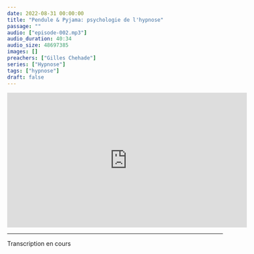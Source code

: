 ```yaml
---
date: 2022-08-31 00:00:00
title: "Pendule & Pyjama: psychologie de l'hypnose"
passage: ""
audio: ["episode-002.mp3"]
audio_duration: 40:34
audio_size: 48697385
images: []
preachers: ["Gilles Chehade"]
series: ["Hypnose"]
tags: ["hypnose"]
draft: false
---
```


<center>
<iframe width="560" height="315" src="https://www.youtube.com/embed/-q-PsMYuNQo" title="YouTube video player" frameborder="0" allow="accelerometer; autoplay; clipboard-write; encrypted-media; gyroscope; picture-in-picture" allowfullscreen></iframe>
</center>
<hr/>

Transcription en cours

